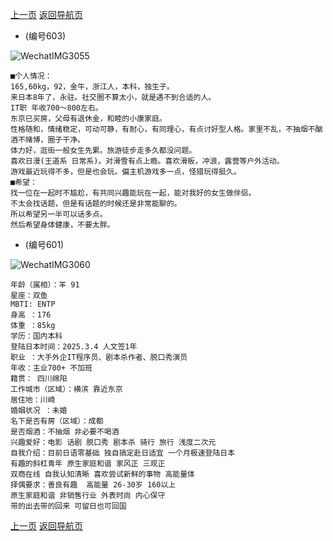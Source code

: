 [上一页](https://github.com/141801/info/blob/main/men_600.md)
[返回导航页](https://github.com/141801/info/blob/main/tinder.md)


- (编号603)

![WechatIMG3055](https://github.com/user-attachments/assets/e7ad7b8c-d235-4c19-9931-fd7351bc72ed)

```
■个人情况：
165,60kg，92，金牛，浙江人，本科，独生子。
来日本8年了，永驻。社交圈不算太小，就是遇不到合适的人。
IT职 年收700～800左右。
东京已买房，父母有退休金，和睦的小康家庭。
性格随和，情绪稳定，可动可静，有耐心，有同理心，有点讨好型人格。家里不乱，不抽烟不酗酒不赌博，圈子干净。
体力好，逛街一般女生先累。旅游徒步走多久都没问题。
喜欢日漫(王道系 日常系)。对滑雪有点上瘾。喜欢滑板，冲浪，露营等户外活动。
游戏最近玩得不多，但是也会玩。偏主机游戏多一点，怪猎玩得挺久。
■希望：
找一位在一起时不尴尬，有共同兴趣能玩在一起，能对我好的女生做伴侣。
不太会找话题，但是有话题的时候还是非常能聊的。
所以希望另一半可以话多点。
然后希望身体健康，不要太胖。
```

- (编号601)

![WechatIMG3060](https://github.com/user-attachments/assets/cd92f076-0e53-4027-aaf1-9e3b3a358ea9)

```
年龄（属相）：羊 91
星座：双鱼
MBTI: ENTP
身高 ：176
体重 ：85kg
学历：国内本科
登陆日本时间：2025.3.4 人文签1年
职业 ：大手外企IT程序员、剧本杀作者、脱口秀演员
年收：主业700+ 不加班
籍贯： 四川绵阳
工作城市（区域）：横滨 靠近东京
居住地：川崎
婚姻状况 ：未婚
名下是否有房（区域）：成都
是否烟酒：不抽烟 非必要不喝酒
兴趣爱好：电影 话剧 脱口秀 剧本杀 骑行 旅行 浅度二次元
自我介绍：目前日语零基础 独自搞定赴日适宜 一个月极速登陆日本 
有趣的斜杠青年 原生家庭和谐 家风正 三观正 
双商在线 自我认知清晰 喜欢尝试新鲜的事物 高能量体
择偶要求：善良有趣  高能量 26-30岁 160以上 
原生家庭和谐 非销售行业 外表时尚 内心保守 
带的出去带的回来 可留日也可回国 
```

[上一页](https://github.com/141801/info/blob/main/men_600.md)
[返回导航页](https://github.com/141801/info/blob/main/tinder.md)
